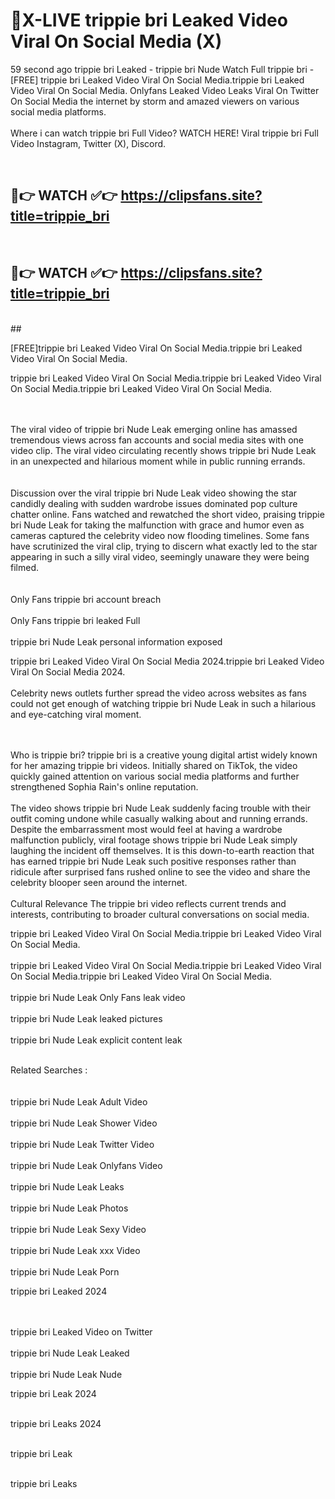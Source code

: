 # 🔴X-LIVE trippie bri Leaked Video Viral On Social Media (X)<br>


59 second ago trippie bri Leaked  - trippie bri Nude  Watch Full trippie bri - [FREE] trippie bri Leaked Video Viral On Social Media.trippie bri Leaked Video Viral On Social Media.   Onlyfans Leaked Video Leaks Viral On Twitter On Social Media the internet by storm and amazed viewers on various social media platforms. <br><br>
Where i can watch trippie bri Full Video? WATCH HERE! Viral trippie bri Full Video Instagram, Twitter (X), Discord. <br>


 <br>

##  🔴👉 WATCH ✅👉  <a href="https://clipsfans.site?title=trippie_bri&ref=git">https://clipsfans.site?title=trippie_bri</a> <br>
  <br>

##  🔴👉 WATCH ✅👉  <a href="https://clipsfans.site?title=trippie_bri&ref=git">https://clipsfans.site?title=trippie_bri</a> <br>
  <br>
  ##



[FREE]trippie bri Leaked Video Viral On Social Media.trippie bri Leaked Video Viral On Social Media. <br>

trippie bri Leaked Video Viral On Social Media.trippie bri Leaked Video Viral On Social Media.trippie bri Leaked Video Viral On Social Media. <br>


  <br>

  <br>
The viral video of trippie bri Nude Leak emerging online has amassed tremendous views across fan accounts and social media sites with one video clip. The viral video circulating recently shows trippie bri Nude Leak in an unexpected and hilarious moment while in public running errands.<br>
<br>


<br>
Discussion over the viral trippie bri Nude Leak video showing the star candidly dealing with sudden wardrobe issues dominated pop culture chatter online. Fans watched and rewatched the short video, praising trippie bri Nude Leak for taking the malfunction with grace and humor even as cameras captured the celebrity video now flooding timelines. Some fans have scrutinized the viral clip, trying to discern what exactly led to the star appearing in such a silly viral video, seemingly unaware they were being filmed.<br>
<br>
<br> 
Only Fans trippie bri account breach<br>
<br>
Only Fans trippie bri leaked Full <br>
<br>
trippie bri Nude Leak personal information exposed<br>

trippie bri Leaked Video Viral On Social Media 2024.trippie bri Leaked Video Viral On Social Media 2024. <br>
<br>
Celebrity news outlets further spread the video across websites as fans could not get enough of watching trippie bri Nude Leak in such a hilarious and eye-catching viral moment.<br>
<br>

<br>
Who is trippie bri? trippie bri is a creative young digital artist widely known for her amazing trippie bri videos. Initially shared on TikTok, the video quickly gained attention on various social media platforms and further strengthened Sophia Rain's online reputation.<br>
<br>
The video shows trippie bri Nude Leak suddenly facing trouble with their outfit coming undone while casually walking about and running errands. Despite the embarrassment most would feel at having a wardrobe malfunction publicly, viral footage shows trippie bri Nude Leak simply laughing the incident off themselves. It is this down-to-earth reaction that has earned trippie bri Nude Leak such positive responses rather than ridicule after surprised fans rushed online to see the video and share the celebrity blooper seen around the internet.<br>
<br>
Cultural Relevance The trippie bri video reflects current trends and interests, contributing to broader cultural conversations on social media.<br>

trippie bri Leaked Video Viral On Social Media.trippie bri Leaked Video Viral On Social Media.<br>
<br>
trippie bri Leaked Video Viral On Social Media.trippie bri Leaked Video Viral On Social Media.trippie bri Leaked Video Viral On Social Media.<br>
<br>
trippie bri Nude Leak Only Fans leak video<br>
<br>
trippie bri Nude Leak leaked pictures<br>
<br>
trippie bri Nude Leak explicit content leak<br>


<br>
Related Searches :<br>
<br>

<br>
trippie bri Nude Leak Adult Video<br>
<br>
trippie bri Nude Leak Shower Video<br>
<br>
trippie bri Nude Leak Twitter Video<br>
<br>
trippie bri Nude Leak Onlyfans Video<br>
<br>
trippie bri Nude Leak Leaks<br>
<br>
trippie bri Nude Leak Photos<br>

<br>
trippie bri Nude Leak Sexy Video<br>
<br>
trippie bri Nude Leak xxx Video<br>
<br>
trippie bri Nude Leak Porn<br>

trippie bri  Leaked 2024 <br> <br>
<br>

trippie bri Leaked Video on Twitter <br>
<br>
trippie bri Nude Leak Leaked<br>
<br>
trippie bri Nude Leak Nude<br>


trippie bri  Leak 2024 <br> <br>



trippie bri  Leaks 2024 <br> <br>



 
trippie bri  Leak<br> <br>



trippie bri  Leaks<br> <br>





</p>




 



</p>










